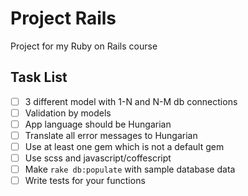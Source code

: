 # Project Rails
Project for my Ruby on Rails  course

## Task List
- [ ] 3 different model with 1-N and N-M db connections
- [ ] Validation by models
- [ ] App language should be Hungarian
- [ ] Translate all error messages to Hungarian
- [ ] Use at least one gem which is not a default gem
- [ ] Use scss and javascript/coffescript
- [ ] Make `rake db:populate` with sample database data
- [ ] Write tests for your functions